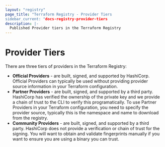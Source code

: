 ```yaml
---
layout: "registry"
page_title: "Terraform Registry - Provider Tiers
sidebar_current: "docs-registry-provider-tiers
description: |-
  Published Provider tiers in the Terraform Registry
---
```


# Provider Tiers

There are three tiers of providers in the Terraform Registry:

* **Official Providers** - are built, signed, and supported by HashiCorp. Official Providers can typically be used without providing
  provider source information in your Terraform configuration.
* **Partner Providers** - are built, signed, and supported by a third party. HashiCorp has verified the ownership of the private
  key and we provide a chain of trust to the CLI to verify this programatically. To use Partner Providers in your Terraform
  configuration, you need to specify the provider source, typically this is the namespace and name to download from the registry.
* **Community Providers** - are built, signed, and supported by a third party. HashiCorp does not provide a verification or chain
  of trust for the signing. You will want to obtain and validate fingerprints manually if you want to ensure you are using a
  binary you can trust.
